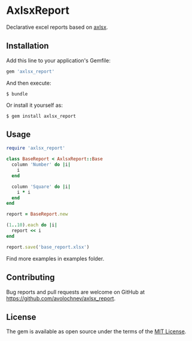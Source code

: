 # AxlsxReport

Declarative excel reports based on [axlsx](https://github.com/caxlsx/caxlsx).

## Installation

Add this line to your application's Gemfile:

```ruby
gem 'axlsx_report'
```

And then execute:

    $ bundle

Or install it yourself as:

    $ gem install axlsx_report

## Usage

```ruby
require 'axlsx_report'

class BaseReport < AxlsxReport::Base
  column 'Number' do |i|
    i
  end

  column 'Square' do |i|
    i * i
  end
end

report = BaseReport.new

(1..10).each do |i|
  report << i
end

report.save('base_report.xlsx')
```

Find more examples in examples folder.

## Contributing

Bug reports and pull requests are welcome on GitHub at https://github.com/avolochnev/axlsx_report.


## License

The gem is available as open source under the terms of the [MIT License](http://opensource.org/licenses/MIT).

